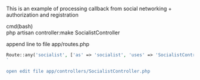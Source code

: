 This is an example of processing callback from social networking + authorization and registration

cmd(bash)  
php artisan controller:make SocialistController

append line to file app/routes.php

```php
Route::any('socialist', ['as' => 'socialist', 'uses' => 'SocialistController@index']);
`

open edit file app/controllers/SocialistController.php
